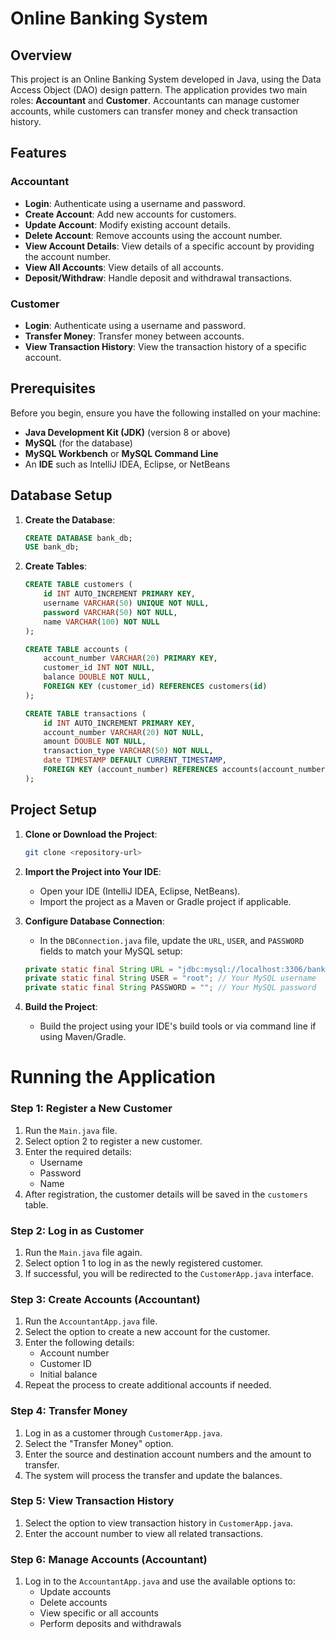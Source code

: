 # Online Banking System

## Overview

This project is an Online Banking System developed in Java, using the Data Access Object (DAO) design pattern. The application provides two main roles: **Accountant** and **Customer**. Accountants can manage customer accounts, while customers can transfer money and check transaction history.

## Features

### Accountant
- **Login**: Authenticate using a username and password.
- **Create Account**: Add new accounts for customers.
- **Update Account**: Modify existing account details.
- **Delete Account**: Remove accounts using the account number.
- **View Account Details**: View details of a specific account by providing the account number.
- **View All Accounts**: View details of all accounts.
- **Deposit/Withdraw**: Handle deposit and withdrawal transactions.

### Customer
- **Login**: Authenticate using a username and password.
- **Transfer Money**: Transfer money between accounts.
- **View Transaction History**: View the transaction history of a specific account.

## Prerequisites

Before you begin, ensure you have the following installed on your machine:
- **Java Development Kit (JDK)** (version 8 or above)
- **MySQL** (for the database)
- **MySQL Workbench** or **MySQL Command Line**
- An **IDE** such as IntelliJ IDEA, Eclipse, or NetBeans

## Database Setup

1. **Create the Database**:
    ```sql
    CREATE DATABASE bank_db;
    USE bank_db;
    ```

2. **Create Tables**:
    ```sql
    CREATE TABLE customers (
        id INT AUTO_INCREMENT PRIMARY KEY,
        username VARCHAR(50) UNIQUE NOT NULL,
        password VARCHAR(50) NOT NULL,
        name VARCHAR(100) NOT NULL
    );

    CREATE TABLE accounts (
        account_number VARCHAR(20) PRIMARY KEY,
        customer_id INT NOT NULL,
        balance DOUBLE NOT NULL,
        FOREIGN KEY (customer_id) REFERENCES customers(id)
    );

    CREATE TABLE transactions (
        id INT AUTO_INCREMENT PRIMARY KEY,
        account_number VARCHAR(20) NOT NULL,
        amount DOUBLE NOT NULL,
        transaction_type VARCHAR(50) NOT NULL,
        date TIMESTAMP DEFAULT CURRENT_TIMESTAMP,
        FOREIGN KEY (account_number) REFERENCES accounts(account_number)
    );
    ```

## Project Setup

1. **Clone or Download the Project**:
    ```bash
    git clone <repository-url>
    ```

2. **Import the Project into Your IDE**:
   - Open your IDE (IntelliJ IDEA, Eclipse, NetBeans).
   - Import the project as a Maven or Gradle project if applicable.

3. **Configure Database Connection**:
   - In the `DBConnection.java` file, update the `URL`, `USER`, and `PASSWORD` fields to match your MySQL setup:
   ```java
   private static final String URL = "jdbc:mysql://localhost:3306/bank_db";
   private static final String USER = "root"; // Your MySQL username
   private static final String PASSWORD = ""; // Your MySQL password

4. **Build the Project**:
   - Build the project using your IDE's build tools or via command line if using Maven/Gradle.
     

# Running the Application


### Step 1: Register a New Customer
1. Run the `Main.java` file.
2. Select option 2 to register a new customer.
3. Enter the required details:
   - Username
   - Password
   - Name
4. After registration, the customer details will be saved in the `customers` table.

### Step 2: Log in as Customer
1. Run the `Main.java` file again.
2. Select option 1 to log in as the newly registered customer.
3. If successful, you will be redirected to the `CustomerApp.java` interface.

### Step 3: Create Accounts (Accountant)
1. Run the `AccountantApp.java` file.
2. Select the option to create a new account for the customer.
3. Enter the following details:
   - Account number
   - Customer ID
   - Initial balance
4. Repeat the process to create additional accounts if needed.

### Step 4: Transfer Money
1. Log in as a customer through `CustomerApp.java`.
2. Select the "Transfer Money" option.
3. Enter the source and destination account numbers and the amount to transfer.
4. The system will process the transfer and update the balances.

### Step 5: View Transaction History
1. Select the option to view transaction history in `CustomerApp.java`.
2. Enter the account number to view all related transactions.

### Step 6: Manage Accounts (Accountant)
1. Log in to the `AccountantApp.java` and use the available options to:
   - Update accounts
   - Delete accounts
   - View specific or all accounts
   - Perform deposits and withdrawals



